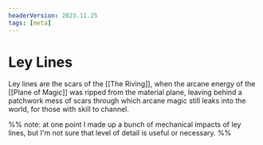 ```yaml
---
headerVersion: 2023.11.25
tags: [meta]
---
```

# Ley Lines

Ley lines are the scars of the [[The Riving]], when the arcane energy of the [[Plane of Magic]] was ripped from the material plane, leaving behind a patchwork mess of scars through which arcane magic still leaks into the world, for those with skill to channel. 

%% note: at one point I made up a bunch of mechanical impacts of ley lines, but I'm not sure that level of detail is useful or necessary. %%